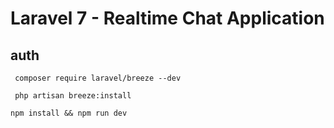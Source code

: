 # Laravel 7 - Realtime Chat Application

## auth
```  composer require laravel/breeze --dev ```

```  php artisan breeze:install ```

``` npm install && npm run dev ``` 

